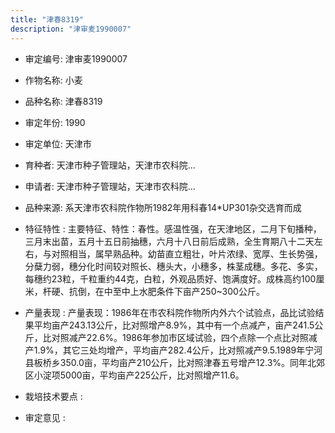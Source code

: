 ```yaml
---
title: "津春8319"
description: "津审麦1990007"
---
```

* 审定编号:  津审麦1990007

*  作物名称:  小麦

*  品种名称:  津春8319

*  审定年份:  1990

*  审定单位:  天津市

* 育种者:  天津市种子管理站，天津市农科院...

*  申请者:  天津市种子管理站，天津市农科院...

*  品种来源:  系天津市农科院作物所1982年用科春14*UP301杂交选育而成

*  特征特性 : 
主要特征、特性：春性。感温性强，在天津地区，二月下旬播种，三月末出苗，五月十五日前抽穗，六月十八日前后成熟，全生育期八十二天左右，与对照相当，属早熟品种。幼苗直立粗壮，叶片浓绿、宽厚、生长势强，分蘖力弱，穗分化时间较对照长、穗头大，小穗多，株茎成穗。多花、多实，每穗约23粒，千粒重约44克，白粒，外观品质好、饱满度好。成株高约100厘米，杆硬、抗倒，在中至中上水肥条件下亩产250~300公斤。
 
*  产量表现 : 
产量表现：1986年在市农科院作物所内外六个试验点，品比试验结果平均亩产243.13公斤，比对照增产8.9%，其中有一个点减产，亩产241.5公斤，比对照减产22.6%。1986年参加市区域试验，四个点除一个点比对照减产1.9%，其它三处均增产，平均亩产282.4公斤，比对照减产9.5.1989年宁河县板桥乡350.0亩，平均亩产210公斤，比对照津春五号增产12.3%。同年北郊区小淀项5000亩，平均亩产225公斤，比对照增产11.6。

*  栽培技术要点 : 


*  审定意见 : 

